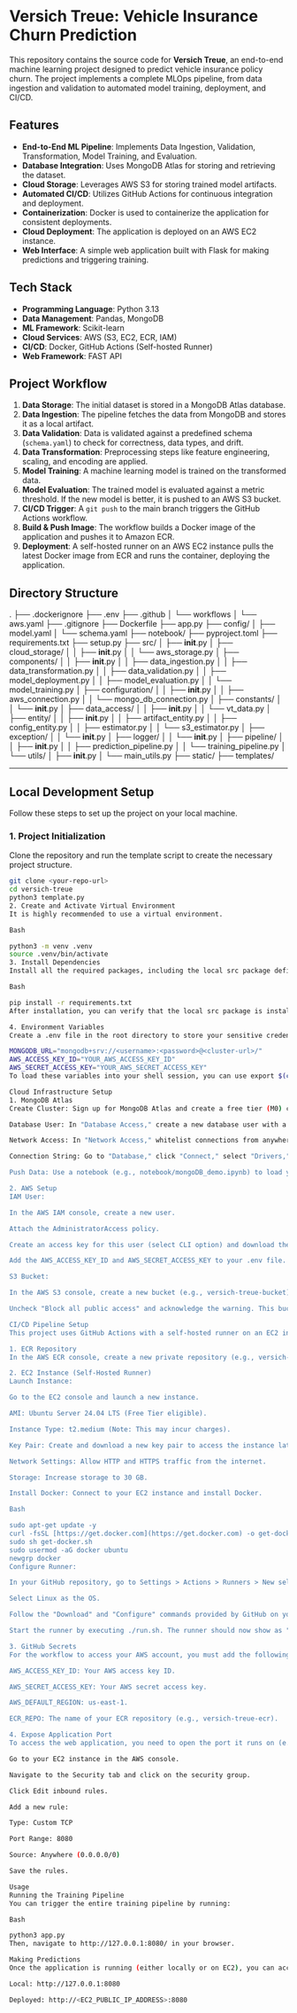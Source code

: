 # Versich Treue: Vehicle Insurance Churn Prediction

This repository contains the source code for **Versich Treue**, an end-to-end machine learning project designed to predict vehicle insurance policy churn. The project implements a complete MLOps pipeline, from data ingestion and validation to automated model training, deployment, and CI/CD.

## Features
* **End-to-End ML Pipeline**: Implements Data Ingestion, Validation, Transformation, Model Training, and Evaluation.
* **Database Integration**: Uses MongoDB Atlas for storing and retrieving the dataset.
* **Cloud Storage**: Leverages AWS S3 for storing trained model artifacts.
* **Automated CI/CD**: Utilizes GitHub Actions for continuous integration and deployment.
* **Containerization**: Docker is used to containerize the application for consistent deployments.
* **Cloud Deployment**: The application is deployed on an AWS EC2 instance.
* **Web Interface**: A simple web application built with Flask for making predictions and triggering training.

## Tech Stack
* **Programming Language**: Python 3.13
* **Data Management**: Pandas, MongoDB
* **ML Framework**: Scikit-learn
* **Cloud Services**: AWS (S3, EC2, ECR, IAM)
* **CI/CD**: Docker, GitHub Actions (Self-hosted Runner)
* **Web Framework**: FAST API

## Project Workflow

1.  **Data Storage**: The initial dataset is stored in a MongoDB Atlas database.
2.  **Data Ingestion**: The pipeline fetches the data from MongoDB and stores it as a local artifact.
3.  **Data Validation**: Data is validated against a predefined schema (`schema.yaml`) to check for correctness, data types, and drift.
4.  **Data Transformation**: Preprocessing steps like feature engineering, scaling, and encoding are applied.
5.  **Model Training**: A machine learning model is trained on the transformed data.
6.  **Model Evaluation**: The trained model is evaluated against a metric threshold. If the new model is better, it is pushed to an AWS S3 bucket.
7.  **CI/CD Trigger**: A `git push` to the main branch triggers the GitHub Actions workflow.
8.  **Build & Push Image**: The workflow builds a Docker image of the application and pushes it to Amazon ECR.
9.  **Deployment**: A self-hosted runner on an AWS EC2 instance pulls the latest Docker image from ECR and runs the container, deploying the application.

## Directory Structure
.
├── .dockerignore
├── .env
├── .github
│   └── workflows
│       └── aws.yaml
├── .gitignore
├── Dockerfile
├── app.py
├── config/
│   ├── model.yaml
│   └── schema.yaml
├── notebook/
├── pyproject.toml
├── requirements.txt
├── setup.py
├── src/
│   ├── __init__.py
│   ├── cloud_storage/
│   │   ├── __init__.py
│   │   └── aws_storage.py
│   ├── components/
│   │   ├── __init__.py
│   │   ├── data_ingestion.py
│   │   ├── data_transformation.py
│   │   ├── data_validation.py
│   │   ├── model_deployment.py
│   │   ├── model_evaluation.py
│   │   └── model_training.py
│   ├── configuration/
│   │   ├── __init__.py
│   │   ├── aws_connection.py
│   │   └── mongo_db_connection.py
│   ├── constants/
│   │   └── __init__.py
│   ├── data_access/
│   │   ├── __init__.py
│   │   └── vt_data.py
│   ├── entity/
│   │   ├── __init__.py
│   │   ├── artifact_entity.py
│   │   ├── config_entity.py
│   │   ├── estimator.py
│   │   └── s3_estimator.py
│   ├── exception/
│   │   └── __init__.py
│   ├── logger/
│   │   └── __init__.py
│   ├── pipeline/
│   │   ├── __init__.py
│   │   ├── prediction_pipeline.py
│   │   └── training_pipeline.py
│   └── utils/
│       ├── __init__.py
│       └── main_utils.py
├── static/
├── templates/


***

## Local Development Setup

Follow these steps to set up the project on your local machine.

### 1. Project Initialization
Clone the repository and run the template script to create the necessary project structure.
```bash
git clone <your-repo-url>
cd versich-treue
python3 template.py
2. Create and Activate Virtual Environment
It is highly recommended to use a virtual environment.

Bash

python3 -m venv .venv
source .venv/bin/activate
3. Install Dependencies
Install all the required packages, including the local src package defined in setup.py.

Bash

pip install -r requirements.txt
After installation, you can verify that the local src package is installed by running pip list.

4. Environment Variables
Create a .env file in the root directory to store your sensitive credentials. Add the following variables:

MONGODB_URL="mongodb+srv://<username>:<password>@<cluster-url>/"
AWS_ACCESS_KEY_ID="YOUR_AWS_ACCESS_KEY_ID"
AWS_SECRET_ACCESS_KEY="YOUR_AWS_SECRET_ACCESS_KEY"
To load these variables into your shell session, you can use export $(cat .env | xargs).

Cloud Infrastructure Setup
1. MongoDB Atlas
Create Cluster: Sign up for MongoDB Atlas and create a free tier (M0) cluster.

Database User: In "Database Access," create a new database user with a secure password.

Network Access: In "Network Access," whitelist connections from anywhere by adding the IP address 0.0.0.0/0.

Connection String: Go to "Database," click "Connect," select "Drivers," and copy the Python connection string. Update the MONGODB_URL in your .env file with this string, replacing <password> with your user's password.

Push Data: Use a notebook (e.g., notebook/mongoDB_demo.ipynb) to load your initial dataset into the created MongoDB collection.

2. AWS Setup
IAM User:

In the AWS IAM console, create a new user.

Attach the AdministratorAccess policy.

Create an access key for this user (select CLI option) and download the CSV file.

Add the AWS_ACCESS_KEY_ID and AWS_SECRET_ACCESS_KEY to your .env file.

S3 Bucket:

In the AWS S3 console, create a new bucket (e.g., versich-treue-bucket) in the us-east-1 region.

Uncheck "Block all public access" and acknowledge the warning. This bucket will be used to store trained model artifacts.

CI/CD Pipeline Setup
This project uses GitHub Actions with a self-hosted runner on an EC2 instance for deployment.

1. ECR Repository
In the AWS ECR console, create a new private repository (e.g., versich-treue-ecr) in the us-east-1 region. This will store the Docker images.

2. EC2 Instance (Self-Hosted Runner)
Launch Instance:

Go to the EC2 console and launch a new instance.

AMI: Ubuntu Server 24.04 LTS (Free Tier eligible).

Instance Type: t2.medium (Note: This may incur charges).

Key Pair: Create and download a new key pair to access the instance later.

Network Settings: Allow HTTP and HTTPS traffic from the internet.

Storage: Increase storage to 30 GB.

Install Docker: Connect to your EC2 instance and install Docker.

Bash

sudo apt-get update -y
curl -fsSL [https://get.docker.com](https://get.docker.com) -o get-docker.sh
sudo sh get-docker.sh
sudo usermod -aG docker ubuntu
newgrp docker
Configure Runner:

In your GitHub repository, go to Settings > Actions > Runners > New self-hosted runner.

Select Linux as the OS.

Follow the "Download" and "Configure" commands provided by GitHub on your EC2 terminal. When prompted, you can accept the default settings.

Start the runner by executing ./run.sh. The runner should now show as "Idle" in your GitHub settings.

3. GitHub Secrets
For the workflow to access your AWS account, you must add the following repository secrets in Settings > Secrets and variables > Actions:

AWS_ACCESS_KEY_ID: Your AWS access key ID.

AWS_SECRET_ACCESS_KEY: Your AWS secret access key.

AWS_DEFAULT_REGION: us-east-1.

ECR_REPO: The name of your ECR repository (e.g., versich-treue-ecr).

4. Expose Application Port
To access the web application, you need to open the port it runs on (e.g., 5080) in the EC2 instance's security group.

Go to your EC2 instance in the AWS console.

Navigate to the Security tab and click on the security group.

Click Edit inbound rules.

Add a new rule:

Type: Custom TCP

Port Range: 8080

Source: Anywhere (0.0.0.0/0)

Save the rules.

Usage
Running the Training Pipeline
You can trigger the entire training pipeline by running:

Bash

python3 app.py
Then, navigate to http://127.0.0.1:8080/ in your browser.

Making Predictions
Once the application is running (either locally or on EC2), you can access the home page to input data and get a churn prediction.

Local: http://127.0.0.1:8080

Deployed: http://<EC2_PUBLIC_IP_ADDRESS>:8080
